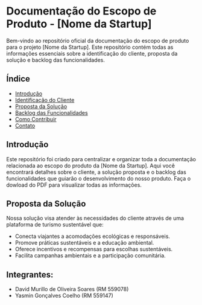 # Documentação do Escopo de Produto - [Nome da Startup]

Bem-vindo ao repositório oficial da documentação do escopo de produto para o projeto [Nome da Startup]. Este repositório contém todas as informações essenciais sobre a identificação do cliente, proposta da solução e backlog das funcionalidades.

## Índice

- [Introdução](#introdução)
- [Identificação do Cliente](#identificação-do-cliente)
- [Proposta da Solução](#proposta-da-solução)
- [Backlog das Funcionalidades](#backlog-das-funcionalidades)
- [Como Contribuir](#como-contribuir)
- [Contato](#contato)

## Introdução

Este repositório foi criado para centralizar e organizar toda a documentação relacionada ao escopo do produto da [Nome da Startup]. Aqui você encontrará detalhes sobre o cliente, a solução proposta e o backlog das funcionalidades que guiarão o desenvolvimento do nosso produto. Faça o dowload do PDF para visualizar todas as informações.

## Proposta da Solução

Nossa solução visa atender às necessidades do cliente através de uma plataforma de turismo sustentável que:

- Conecta viajantes a acomodações ecológicas e responsáveis.
- Promove práticas sustentáveis e a educação ambiental.
- Oferece incentivos e recompensas para escolhas sustentáveis.
- Facilita campanhas ambientais e a participação comunitária.

## Integrantes:

- David Murillo de Oliveira Soares (RM 559078)
- Yasmin Gonçalves Coelho (RM 559147)
